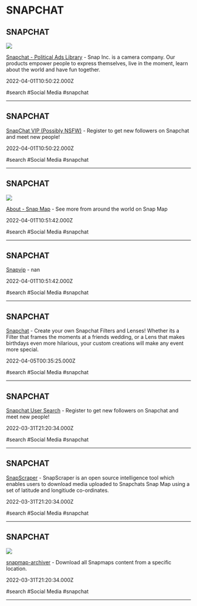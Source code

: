 # SNAPCHAT

## SNAPCHAT

![](https://images.ctfassets.net/gqgsr8avay9x/24CEwRmcbHKlDl6rPeb8LS/62a51c412767f015a29b19e9dc0db5a6/og.png)

[Snapchat - Political Ads Library](https://www.snap.com/en-GB/political-ads) - Snap Inc. is a camera company. Our products empower people to express themselves, live in the moment, learn about the world and have fun together.

2022-04-01T10:50:22.000Z

#search #Social Media #snapchat

---

## SNAPCHAT

[SnapChat VIP (Possibly NSFW)](https://sovip.io/?pa=1) - Register to get new followers on Snapchat and meet new people!

2022-04-01T10:50:22.000Z

#search #Social Media #snapchat

---

## SNAPCHAT

![](https://map.snapchat.com/static/sharepreview.jpg)

[About - Snap Map](https://map.snapchat.com/@41.881500,-87.624400,12.00z) - See more from around the world on Snap Map

2022-04-01T10:51:42.000Z

#search #Social Media #snapchat

---

## SNAPCHAT

[Snapvip](https://snapvip.io) - nan

2022-04-01T10:51:42.000Z

#search #Social Media #snapchat

---

## SNAPCHAT

[Snapchat](https://www.snapchat.com/create) - Create your own Snapchat Filters and Lenses! Whether its a Filter that frames the moments at a friends wedding, or a Lens that makes birthdays even more hilarious, your custom creations will make any event more special.

2022-04-05T00:35:25.000Z

#search #Social Media #snapchat

---

## SNAPCHAT

[Snapchat User Search](https://sovip.io) - Register to get new followers on Snapchat and meet new people!

2022-03-31T21:20:34.000Z

#search #Social Media #snapchat

---

## SNAPCHAT

[SnapScraper](https://rhematt.github.io/Snap-Scraper) - SnapScraper is an open source intelligence tool which enables users to download media uploaded to Snapchats Snap Map using a set of latitude and longitiude co-ordinates.

2022-03-31T21:20:34.000Z

#search #Social Media #snapchat

---

## SNAPCHAT

![](https://pypi.org/static/images/twitter.abaf4b19.webp)

[snapmap-archiver](https://pypi.org/project/snapmap-archiver) - Download all Snapmaps content from a specific location.

2022-03-31T21:20:34.000Z

#search #Social Media #snapchat

---
